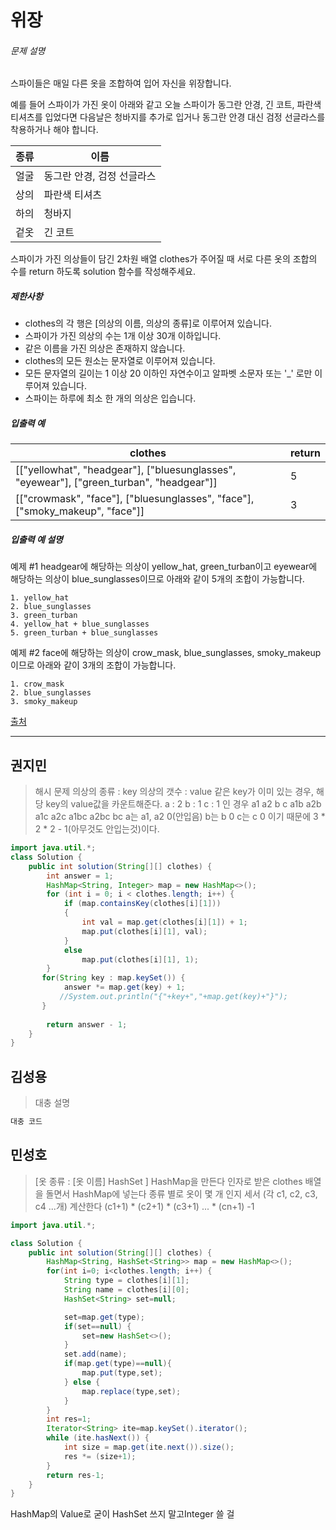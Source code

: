 # 위장



###### 문제 설명

스파이들은 매일 다른 옷을 조합하여 입어 자신을 위장합니다.

예를 들어 스파이가 가진 옷이 아래와 같고 오늘 스파이가 동그란 안경, 긴 코트, 파란색 티셔츠를 입었다면 다음날은 청바지를 추가로 입거나 동그란 안경 대신 검정 선글라스를 착용하거나 해야 합니다.

| 종류 | 이름                       |
| ---- | -------------------------- |
| 얼굴 | 동그란 안경, 검정 선글라스 |
| 상의 | 파란색 티셔츠              |
| 하의 | 청바지                     |
| 겉옷 | 긴 코트                    |

스파이가 가진 의상들이 담긴 2차원 배열 clothes가 주어질 때 서로 다른 옷의 조합의 수를 return 하도록 solution 함수를 작성해주세요.

##### 제한사항

- clothes의 각 행은 [의상의 이름, 의상의 종류]로 이루어져 있습니다.
- 스파이가 가진 의상의 수는 1개 이상 30개 이하입니다.
- 같은 이름을 가진 의상은 존재하지 않습니다.
- clothes의 모든 원소는 문자열로 이루어져 있습니다.
- 모든 문자열의 길이는 1 이상 20 이하인 자연수이고 알파벳 소문자 또는 '_' 로만 이루어져 있습니다.
- 스파이는 하루에 최소 한 개의 의상은 입습니다.

##### 입출력 예

| clothes                                                      | return |
| ------------------------------------------------------------ | ------ |
| [["yellowhat", "headgear"], ["bluesunglasses", "eyewear"], ["green_turban", "headgear"]] | 5      |
| [["crowmask", "face"], ["bluesunglasses", "face"], ["smoky_makeup", "face"]] | 3      |

##### 입출력 예 설명

예제 #1
headgear에 해당하는 의상이 yellow_hat, green_turban이고 eyewear에 해당하는 의상이 blue_sunglasses이므로 아래와 같이 5개의 조합이 가능합니다.

```
1. yellow_hat
2. blue_sunglasses
3. green_turban
4. yellow_hat + blue_sunglasses
5. green_turban + blue_sunglasses
```

예제 #2
face에 해당하는 의상이 crow_mask, blue_sunglasses, smoky_makeup이므로 아래와 같이 3개의 조합이 가능합니다.

```
1. crow_mask
2. blue_sunglasses
3. smoky_makeup
```

[출처](http://2013.bapc.eu/)



---------------





## 권지민

> 해시 문제
> 의상의 종류 : key 의상의 갯수 : value
> 같은 key가 이미 있는 경우, 해당 key의 value값을 카운트해준다.
> a : 2  b : 1  c : 1 인 경우
> a1 a2 b c a1b a2b a1c a2c a1bc a2bc bc
> a는 a1, a2 0(안입음) b는 b 0 c는 c 0 이기 때문에 3 * 2 * 2 - 1(아무것도 안입는것)이다.

```java
import java.util.*;
class Solution {
    public int solution(String[][] clothes) {
        int answer = 1;
        HashMap<String, Integer> map = new HashMap<>();
        for (int i = 0; i < clothes.length; i++) {
            if (map.containsKey(clothes[i][1]))
            {
                int val = map.get(clothes[i][1]) + 1;
                map.put(clothes[i][1], val);
            }
            else
                map.put(clothes[i][1], 1);
        }
       for(String key : map.keySet()) {
            answer *= map.get(key) + 1;
           //System.out.println("{"+key+","+map.get(key)+"}");
       }
        
        return answer - 1;
    }
}
```





## 김성용

> 대충 설명

```python
대충 코드
```





## 민성호

> [옷 종류 : [옷 이름] HashSet ] HashMap을 만든다
> 인자로 받은 clothes 배열을 돌면서
> HashMap에 넣는다
> 종류 별로 옷이 몇 개 인지 세서 (각 c1, c2, c3, c4 ...개)
> 계산한다 (c1+1) * (c2+1) * (c3+1) ... * (cn+1) -1

```java
import java.util.*;

class Solution {
    public int solution(String[][] clothes) {
        HashMap<String, HashSet<String>> map = new HashMap<>();
        for(int i=0; i<clothes.length; i++) {
            String type = clothes[i][1];
            String name = clothes[i][0];
            HashSet<String> set=null;

            set=map.get(type);
            if(set==null) {
                set=new HashSet<>();
            }
            set.add(name);
            if(map.get(type)==null){
                map.put(type,set);
            } else {
                map.replace(type,set);
            }
        }
        int res=1;
        Iterator<String> ite=map.keySet().iterator();
        while (ite.hasNext()) {
            int size = map.get(ite.next()).size();
            res *= (size+1);
        }
        return res-1;
    }
}
```

HashMap의 Value로 굳이 HashSet 쓰지 말고Integer 쓸 걸